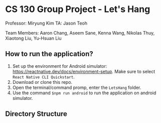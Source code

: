 # CS 130 Group Project - Let's Hang
Professor: Miryung Kim
TA: Jason Teoh

Team Members: Aaron Chang, Aseem Sane, Kenna Wang, Nikolas Thuy, Xiaotong Liu, Yu-Hsuan Liu

## How to run the application?
1. Set up the environment for Android simulator: https://reactnative.dev/docs/environment-setup. Make sure to select `React Native CLI Quickstart`.
2. Download or clone this repo.
3. Open the terminal/command promp, enter the `LetsHang` folder.
4. Use the command `$npm run android` to run the application on android simulator.

## Directory Structure
